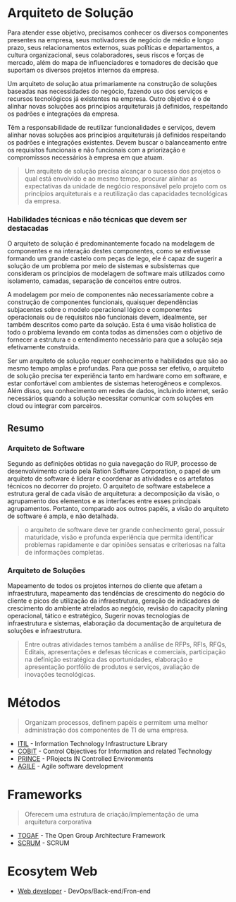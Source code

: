 # Arquiteto de Solução

Para atender esse objetivo, precisamos conhecer os diversos componentes presentes na empresa, seus motivadores de negócio de médio e longo prazo, seus relacionamentos externos, suas políticas e departamentos, a cultura organizacional, seus colaboradores, seus riscos e forças de mercado, além do mapa de influenciadores e tomadores de decisão que suportam os diversos projetos internos da empresa.

Um arquiteto de solução atua primariamente na construção de soluções baseadas nas necessidades do negócio, fazendo uso dos serviços e recursos tecnológicos já existentes na empresa. Outro objetivo é o de alinhar novas soluções aos princípios arquiteturais já definidos, respeitando os padrões e integrações da empresa.

Têm a responsabilidade de reutilizar funcionalidades e serviços, devem alinhar novas soluções aos princípios arquiteturais já definidos respeitando os padrões e integrações existentes. Devem buscar o balanceamento entre os requisitos funcionais e não funcionais com a priorização e compromissos necessários à empresa em que atuam.

> Um arquiteto de solução precisa alcançar o sucesso dos projetos o qual está envolvido e ao mesmo tempo, procurar alinhar as expectativas da unidade de negócio responsável pelo projeto com os princípios arquiteturais e a reutilização das capacidades tecnológicas da empresa.

### Habilidades técnicas e não técnicas que devem ser destacadas

O arquiteto de solução é predominantemente focado na modelagem de componentes e na interação destes componentes, como se estivesse formando um grande castelo com peças de lego, ele é capaz de sugerir a solução de um problema por meio de sistemas e subsistemas que consideram os princípios de modelagem de software mais utilizados como isolamento, camadas, separação de conceitos entre outros.

A modelagem por meio de componentes não necessariamente cobre a construção de componentes funcionais, quaisquer dependências subjacentes sobre o modelo operacional lógico e componentes operacionais ou de requisitos não funcionais devem, idealmente, ser também descritos como parte da solução. Esta é uma visão holística de todo o problema levando em conta todas as dimensões com o objetivo de fornecer a estrutura e o entendimento necessário para que a solução seja efetivamente construída.

Ser um arquiteto de solução requer conhecimento e habilidades que são ao mesmo tempo amplas e profundas. Para que possa ser efetivo, o arquiteto de solução precisa ter experiência tanto em hardware como em software, e estar confortável com ambientes de sistemas heterogêneos e complexos. Além disso, seu conhecimento em redes de dados, incluindo internet, serão necessários quando a solução necessitar comunicar com soluções em cloud ou integrar com parceiros.

## Resumo

### Arquiteto de Software

Segundo as definições obtidas no guia navegação do RUP, processo de desenvolvimento criado pela Ration Software Corporation, o papel de um arquiteto de software é liderar e coordenar as atividades e os artefatos técnicos no decorrer do projeto. O arquiteto de software estabelece a estrutura geral de cada visão de arquitetura: a decomposição da visão, o agrupamento dos elementos e as interfaces entre esses principais agrupamentos. Portanto, comparado aos outros papéis, a visão do arquiteto de software é ampla, e não detalhada.

> o arquiteto de software deve ter grande conhecimento geral, possuir maturidade, visão e profunda experiência que permita identificar problemas rapidamente e dar opiniões sensatas e criteriosas na falta de informações completas.

### Arquiteto de Soluções

Mapeamento de todos os projetos internos do cliente que afetam a infraestrutura, mapeamento das tendências de crescimento do negócio do cliente e picos de utilização da infraestrutura, geração de indicadores de crescimento do ambiente atrelados ao negócio, revisão do capacity planing operacional, tático e estratégico, Sugerir novas tecnologias de infraestrutura e sistemas, elaboração da documentação de arquitetura de soluções e infraestrutura. 

> Entre outras atividades temos também a análise de RFPs, RFIs, RFQs, Editais, apresentações e defesas técnicas e comerciais, participação na definição estratégica das oportunidades, elaboração e apresentação portfólio de produtos e serviços, avaliação de inovações tecnológicas. 

# Métodos 

> Organizam processos, definem papéis e permitem uma melhor administração dos componentes de TI de uma empresa. 

* [ITIL](metodos/itil.md) - Information Technology Infrastructure Library
* [COBIT](metodos/cobit.md) - Control Objectives for Information and related Technology
* [PRINCE](metodos/prince.md) - PRojects IN Controlled Environments
* [AGILE](metodos/agile.md) - Agile software development

# Frameworks

> Oferecem uma estrutura de criação/implementação de uma arquitetura corporativa

* [TOGAF](frameworks/togaf.md) - The Open Group Architecture Framework
* [SCRUM](frameworks/scrum.md) - SCRUM

# Ecosytem Web

 * [Web developer](ecosystem.md) - DevOps/Back-end/Fron-end